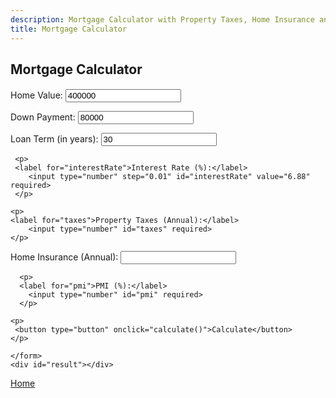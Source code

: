 ```yaml
---
description: Mortgage Calculator with Property Taxes, Home Insurance and PMI
title: Mortgage Calculator
---
```

<script src="{{ base.url | prepend: site.url }}/assets/js/mortgage.js"></script>
<script src="{{ base.url | prepend: site.url }}/assets/js/advertisement.js" defer></script>
<link id="stylesheet" rel="stylesheet" type="text/css" href="{{ base.url | prepend: site.url }}/assets/css/mortgage.css">
<h2>Mortgage Calculator</h2>
<h4 id= "advertisement"></h4>
<div class="mortage">
    <form>
      <p>
        <label for="homeValue">Home Value:</label>
        <input type="number" id="homeValue" value="400000" required></p>
      <p>
        <label for="downPayment">Down Payment:</label>
        <input type="number" id="downPayment" value="80000" required>
      </p>
      <p>
      <label for="loanTerm">Loan Term (in years):</label>
        <input type="number" id="loanTerm" value="30" required>
      </p>
        
     <p>
     <label for="interestRate">Interest Rate (%):</label>
        <input type="number" step="0.01" id="interestRate" value="6.88" required>
     </p>
        
    <p>
    <label for="taxes">Property Taxes (Annual):</label>
        <input type="number" id="taxes" required>
    </p>
        
   <p>
   <label for="insurance">Home Insurance (Annual):</label>
        <input type="number" id="insurance" required>
   </p>
        
      <p>
      <label for="pmi">PMI (%):</label>
        <input type="number" id="pmi" required>
      </p>
        
    <p>
     <button type="button" onclick="calculate()">Calculate</button>
    </p>
     
    </form>
    <div id="result"></div>
  </div>

<p><a href="https://www.passivecash.xyz/">Home</a></p>
